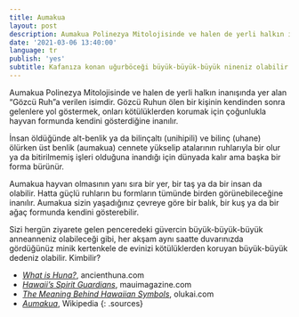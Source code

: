 ```yaml
---
title: Aumakua
layout: post
description: Aumakua Polinezya Mitolojisinde ve halen de yerli halkın inanışında yer alan “Gözcü Ruh”a verilen isimdir. Gözcü Ruhun ölen bir kişinin kendinden sonra gelenlere yol göstermek, onları kötülüklerden korumak için çoğunlukla hayvan formunda kendini gösterdiğine inanılır.
date: '2021-03-06 13:40:00'
language: tr
publish: 'yes'
subtitle: Kafanıza konan uğurböceği büyük-büyük-büyük nineniz olabilir
---
```

Aumakua Polinezya Mitolojisinde ve halen de yerli halkın inanışında yer alan “Gözcü Ruh”a verilen isimdir. Gözcü Ruhun ölen bir kişinin kendinden sonra gelenlere yol göstermek, onları kötülüklerden korumak için çoğunlukla hayvan formunda kendini gösterdiğine inanılır.

İnsan öldüğünde alt-benlik ya da bilinçaltı (unihipili) ve bilinç (uhane) ölürken üst benlik (aumakua) cennete yükselip atalarının ruhlarıyla bir olur ya da bitirilmemiş işleri olduğuna inandığı için dünyada kalır ama başka bir forma bürünür.  

Aumakua hayvan olmasının yanı sıra bir yer, bir taş ya da bir insan da olabilir. Hatta güçlü ruhların bu formların tümünde birden görünebileceğine inanılır. Aumakua sizin yaşadığınız çevreye göre bir balık, bir kuş ya da bir ağaç formunda kendini gösterebilir.

Sizi hergün ziyarete gelen penceredeki güvercin büyük-büyük-büyük anneanneniz olabileceği gibi, her akşam aynı saatte duvarınızda gördüğünüz minik kertenkele de evinizi kötülüklerden koruyan büyük-büyük dedeniz olabilir. Kimbilir?


+ *[What is Huna?](http://www.ancienthuna.com/3_selves.htm)*, ancienthuna.com
+ *[Hawaii’s Spirit Guardians](https://web.archive.org/web/20110628021529/http://www.mauimagazine.net/Maui-Magazine/November-December-2010/Hawaiis-Spirit-Guardians/)*, mauimagazine.com
+ *[The Meaning Behind Hawaiian Symbols](https://www.olukai.com/journal/2014/11/03/the-meaning-behind-hawaiian-symbols/)*, olukai.com
+ *[Aumakua](https://en.wikipedia.org/wiki/Aumakua)*, Wikipedia
{: .sources}
